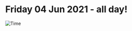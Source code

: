 # Friday 04 Jun 2021 - all day!
![Time](https://github.com/rich-ctm/today/workflows/Time/badge.svg)
